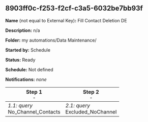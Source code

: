 ## 8903ff0c-f253-f2cf-c3a5-6032be7bb93f

**Name** (not equal to External Key)**:** Fill Contact Deletion DE

**Description:** n/a

**Folder:** my automations/Data Maintenance/

**Started by:** Schedule

**Status:** Ready

**Schedule:** Not defined

**Notifications:** _none_


| Step 1<br>_<small>-</small>_ | Step 2<br>_<small>-</small>_ |
| --- | --- |
| _1.1: query_<br>No_Channel_Contacts | _2.1: query_<br>Excluded_NoChannel |
